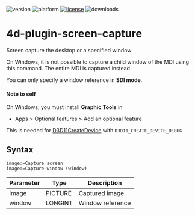 ![version](https://img.shields.io/badge/version-17%2B-3E8B93)
![platform](https://img.shields.io/static/v1?label=platform&message=mac-intel%20|%20mac-arm%20|%20win-64&color=blue)
[![license](https://img.shields.io/github/license/miyako/4d-plugin-screen-capture)](LICENSE)
![downloads](https://img.shields.io/github/downloads/miyako/4d-plugin-screen-capture/total)

4d-plugin-screen-capture
========================

Screen capture the desktop or a specified window

On Windows, it is not possible to capture a child window of the MDI using this command. The entire MDI is captured instead.

You can only specify a window reference in **SDI mode**. 

#### Note to self

On Windows, you must install **Graphic Tools** in 

* Apps > Optional features > Add an optional feature

This is needed for [D3D11CreateDevice](https://learn.microsoft.com/en-us/windows/win32/api/d3d11/nf-d3d11-d3d11createdevice) with `D3D11_CREATE_DEVICE_DEBUG`

## Syntax

```4d
image:=Capture screen
image:=Capture window (window)
```

Parameter|Type|Description
------------|------------|----
image|PICTURE|Captured image
window|LONGINT|Window reference
